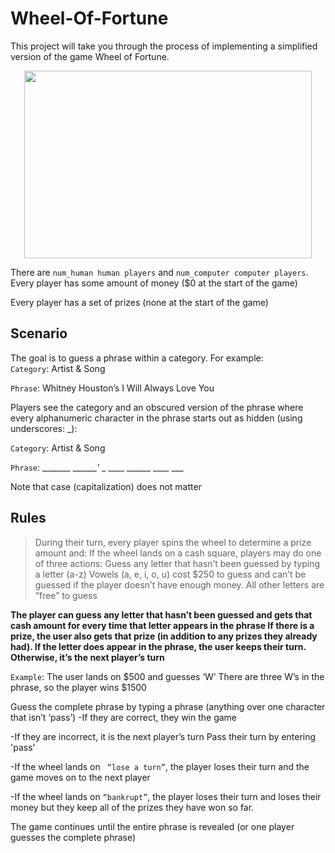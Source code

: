 # Wheel-Of-Fortune

This project will take you through the process of implementing a simplified version of the game Wheel of Fortune. 
<p align="center"><img width="460" height="300" src="https://user-images.githubusercontent.com/73738414/140862258-8c236076-09a1-4201-a886-5fc706563b5b.png"></p>

There are `num_human human players` and `num_computer computer players`.
Every player has some amount of money ($0 at the start of the game)

Every player has a set of prizes (none at the start of the game)

## Scenario
The goal is to guess a phrase within a category. For example: <br>
`Category`: Artist & Song

`Phrase`: Whitney Houston’s I Will Always Love You

Players see the category and an obscured version of the phrase where every alphanumeric character in the phrase starts out as hidden (using underscores: _):

`Category`: Artist & Song

`Phrase`: _______ _______'_ _ ____ ______ ____ ___

Note that case (capitalization) does not matter

## Rules
> During their turn, every player spins the wheel to determine a prize amount and:</span>
> If the wheel lands on a cash square, players may do one of three actions:
> Guess any letter that hasn’t been guessed by typing a letter (a-z)
> Vowels (a, e, i, o, u) cost $250 to guess and can’t be guessed if the player doesn’t have enough money. All other letters are “free” to guess

**The player can guess any letter that hasn’t been guessed and gets that cash amount for every time that letter appears in the phrase If there is a prize,
the user also gets that prize (in addition to any prizes they already had). If the letter does appear in the phrase, the user keeps their turn. 
Otherwise, it’s the next player’s turn**

`Example`: The user lands on $500 and guesses ‘W’
There are three W’s in the phrase, so the player wins $1500

Guess the complete phrase by typing a phrase (anything over one character that isn’t ‘pass’)
-If they are correct, they win the game

-If they are incorrect, it is the next player’s turn Pass their turn by entering 'pass'

-If the wheel lands on ` “lose a turn”`, the player loses their turn and the game moves on to the next player

-If the wheel lands on `“bankrupt”`, the player loses their turn and loses their money but they keep all of the prizes they have won so far.

The game continues until the entire phrase is revealed (or one player guesses the complete phrase)
